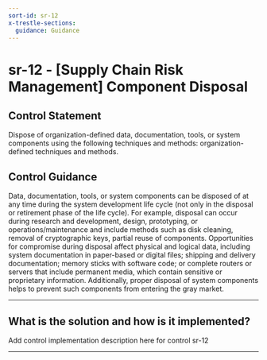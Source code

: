 ```yaml
---
sort-id: sr-12
x-trestle-sections:
  guidance: Guidance
---
```


# sr-12 - \[Supply Chain Risk Management\] Component Disposal

## Control Statement

Dispose of organization-defined data, documentation, tools, or system components using the following techniques and methods: organization-defined techniques and methods.

## Control Guidance

Data, documentation, tools, or system components can be disposed of at any time during the system development life cycle (not only in the disposal or retirement phase of the life cycle). For example, disposal can occur during research and development, design, prototyping, or operations/maintenance and include methods such as disk cleaning, removal of cryptographic keys, partial reuse of components. Opportunities for compromise during disposal affect physical and logical data, including system documentation in paper-based or digital files; shipping and delivery documentation; memory sticks with software code; or complete routers or servers that include permanent media, which contain sensitive or proprietary information. Additionally, proper disposal of system components helps to prevent such components from entering the gray market.

______________________________________________________________________

## What is the solution and how is it implemented?

Add control implementation description here for control sr-12

______________________________________________________________________
